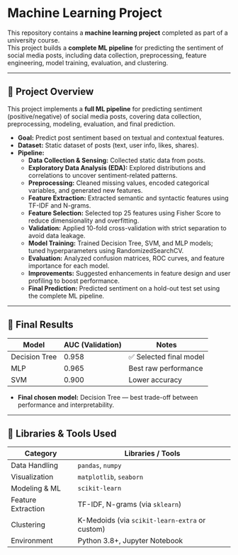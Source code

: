 
# Machine Learning Project

This repository contains a **machine learning project** completed as part of a university course.  
This project builds a **complete ML pipeline** for predicting the sentiment of social media posts, including data collection, preprocessing, feature engineering, model training, evaluation, and clustering.

---

## 📌 Project Overview

This project implements a **full ML pipeline** for predicting sentiment (positive/negative) of social media posts, covering data collection, preprocessing, modeling, evaluation, and final prediction.

- **Goal:** Predict post sentiment based on textual and contextual features.  
- **Dataset:** Static dataset of posts (text, user info, likes, shares).  
- **Pipeline:**
  - **Data Collection & Sensing:** Collected static data from posts.  
  - **Exploratory Data Analysis (EDA):** Explored distributions and correlations to uncover sentiment-related patterns.  
  - **Preprocessing:** Cleaned missing values, encoded categorical variables, and generated new features.  
  - **Feature Extraction:** Extracted semantic and syntactic features using TF-IDF and N-grams.  
  - **Feature Selection:** Selected top 25 features using Fisher Score to reduce dimensionality and overfitting.  
  - **Validation:** Applied 10-fold cross-validation with strict separation to avoid data leakage.  
  - **Model Training:** Trained Decision Tree, SVM, and MLP models; tuned hyperparameters using RandomizedSearchCV.  
  - **Evaluation:** Analyzed confusion matrices, ROC curves, and feature importance for each model.  
  - **Improvements:** Suggested enhancements in feature design and user profiling to boost performance.  
  - **Final Prediction:** Predicted sentiment on a hold-out test set using the complete ML pipeline.

---

## 🧪 Final Results

| Model            | AUC (Validation) | Notes |
|------------------|-----------------|-------|
| Decision Tree    | 0.958           | ✅ Selected final model |
| MLP              | 0.965           | Best raw performance |
| SVM              | 0.900           | Lower accuracy |

- **Final chosen model:** Decision Tree — best trade-off between performance and interpretability.

---

## 🧰 Libraries & Tools Used

| Category           | Libraries / Tools                              |
| ------------------ | ---------------------------------------------- |
| Data Handling      | `pandas`, `numpy`                              |
| Visualization      | `matplotlib`, `seaborn`                        |
| Modeling & ML      | `scikit-learn`                                 |
| Feature Extraction | TF-IDF, N-grams (via `sklearn`)                |
| Clustering         | K-Medoids (via `scikit-learn-extra` or custom) |
| Environment        | Python 3.8+, Jupyter Notebook                  |
